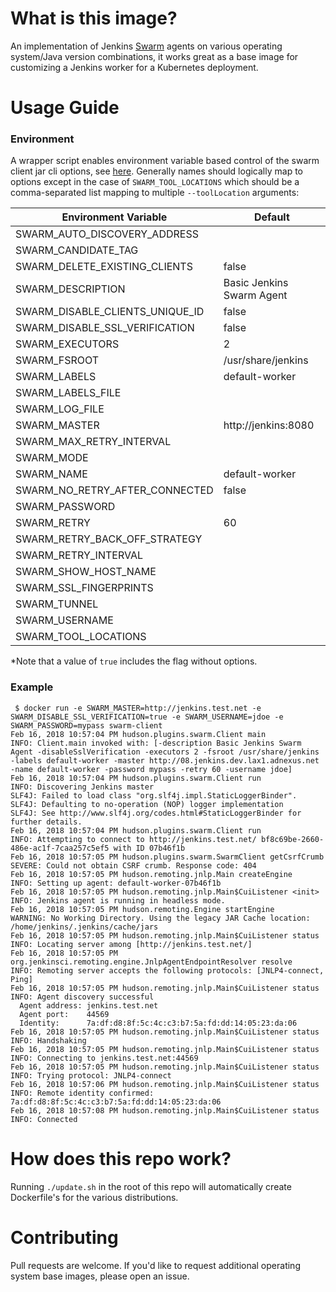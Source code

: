 # What is this image?
An implementation of Jenkins [Swarm](https://wiki.jenkins.io/display/JENKINS/Swarm+Plugin) agents on various operating system/Java version combinations, it works great as a base image for customizing a Jenkins worker for a Kubernetes deployment.

# Usage Guide

### Environment
A wrapper script enables environment variable based control of the swarm client jar cli options, see [here](https://wiki.jenkins.io/display/JENKINS/Swarm+Plugin). Generally names should logically map to options except in the case of `SWARM_TOOL_LOCATIONS`  which should be a comma-separated list mapping to multiple `--toolLocation` arguments:

| Environment Variable            | Default |
| ------------------------------- | ------- |
| SWARM_AUTO_DISCOVERY_ADDRESS    |         |
| SWARM_CANDIDATE_TAG             |         |
| SWARM_DELETE_EXISTING_CLIENTS   | false   |
| SWARM_DESCRIPTION               | Basic Jenkins Swarm Agent |
| SWARM_DISABLE_CLIENTS_UNIQUE_ID | false   |
| SWARM_DISABLE_SSL_VERIFICATION  | false   |
| SWARM_EXECUTORS                 | 2       |
| SWARM_FSROOT                    | /usr/share/jenkins |
| SWARM_LABELS                    | default-worker |
| SWARM_LABELS_FILE               |         |
| SWARM_LOG_FILE                  |         |
| SWARM_MASTER                    | http://jenkins:8080 |
| SWARM_MAX_RETRY_INTERVAL        |         |
| SWARM_MODE                      |         |
| SWARM_NAME                      | default-worker |
| SWARM_NO_RETRY_AFTER_CONNECTED  | false   |
| SWARM_PASSWORD                  |         |
| SWARM_RETRY                     | 60      |
| SWARM_RETRY_BACK_OFF_STRATEGY   |         |
| SWARM_RETRY_INTERVAL            |         |
| SWARM_SHOW_HOST_NAME            |         |
| SWARM_SSL_FINGERPRINTS          |         |
| SWARM_TUNNEL                    |         |
| SWARM_USERNAME                  |         |
| SWARM_TOOL_LOCATIONS            |         |

*Note that a value of `true` includes the flag without options.

### Example
```
 $ docker run -e SWARM_MASTER=http://jenkins.test.net -e SWARM_DISABLE_SSL_VERIFICATION=true -e SWARM_USERNAME=jdoe -e SWARM_PASSWORD=mypass swarm-client
Feb 16, 2018 10:57:04 PM hudson.plugins.swarm.Client main
INFO: Client.main invoked with: [-description Basic Jenkins Swarm Agent -disableSslVerification -executors 2 -fsroot /usr/share/jenkins -labels default-worker -master http://08.jenkins.dev.lax1.adnexus.net -name default-worker -password mypass -retry 60 -username jdoe]
Feb 16, 2018 10:57:04 PM hudson.plugins.swarm.Client run
INFO: Discovering Jenkins master
SLF4J: Failed to load class "org.slf4j.impl.StaticLoggerBinder".
SLF4J: Defaulting to no-operation (NOP) logger implementation
SLF4J: See http://www.slf4j.org/codes.html#StaticLoggerBinder for further details.
Feb 16, 2018 10:57:04 PM hudson.plugins.swarm.Client run
INFO: Attempting to connect to http://jenkins.test.net/ bf8c69be-2660-486e-ac1f-7caa257c5ef5 with ID 07b46f1b
Feb 16, 2018 10:57:05 PM hudson.plugins.swarm.SwarmClient getCsrfCrumb
SEVERE: Could not obtain CSRF crumb. Response code: 404
Feb 16, 2018 10:57:05 PM hudson.remoting.jnlp.Main createEngine
INFO: Setting up agent: default-worker-07b46f1b
Feb 16, 2018 10:57:05 PM hudson.remoting.jnlp.Main$CuiListener <init>
INFO: Jenkins agent is running in headless mode.
Feb 16, 2018 10:57:05 PM hudson.remoting.Engine startEngine
WARNING: No Working Directory. Using the legacy JAR Cache location: /home/jenkins/.jenkins/cache/jars
Feb 16, 2018 10:57:05 PM hudson.remoting.jnlp.Main$CuiListener status
INFO: Locating server among [http://jenkins.test.net/]
Feb 16, 2018 10:57:05 PM org.jenkinsci.remoting.engine.JnlpAgentEndpointResolver resolve
INFO: Remoting server accepts the following protocols: [JNLP4-connect, Ping]
Feb 16, 2018 10:57:05 PM hudson.remoting.jnlp.Main$CuiListener status
INFO: Agent discovery successful
  Agent address: jenkins.test.net
  Agent port:    44569
  Identity:      7a:df:d8:8f:5c:4c:c3:b7:5a:fd:dd:14:05:23:da:06
Feb 16, 2018 10:57:05 PM hudson.remoting.jnlp.Main$CuiListener status
INFO: Handshaking
Feb 16, 2018 10:57:05 PM hudson.remoting.jnlp.Main$CuiListener status
INFO: Connecting to jenkins.test.net:44569
Feb 16, 2018 10:57:05 PM hudson.remoting.jnlp.Main$CuiListener status
INFO: Trying protocol: JNLP4-connect
Feb 16, 2018 10:57:06 PM hudson.remoting.jnlp.Main$CuiListener status
INFO: Remote identity confirmed: 7a:df:d8:8f:5c:4c:c3:b7:5a:fd:dd:14:05:23:da:06
Feb 16, 2018 10:57:08 PM hudson.remoting.jnlp.Main$CuiListener status
INFO: Connected
```


# How does this repo work?
Running `./update.sh` in the root of this repo will automatically create Dockerfile's for the various distributions.

# Contributing
Pull requests are welcome. If you'd like to request additional operating system base images, please open an issue.
